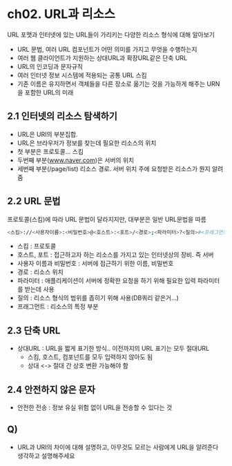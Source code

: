 # ch02. URL과 리소스
URL 포맷과 인터넷에 있는 URL들이 가리키는 다양한 리소스 형식에 대해 알아보기
* URL 문법, 여러 URL 컴포넌트가 어떤 의미를 가지고 무엇을 수행하는지
* 여러 웹 클라이언트가 지원하는 상대URL과 확장URL같은 단축 URL
* URL의 인코딩과 문자규칙
* 여러 인터넷 정보 시스템에 적용되는 공통 URL 스킴
* 기존 이름은 유지하면서 객체들을 다른 장소로 옮기는 것을 가능하게 해주는 URN을 포함한 URL의 미래

## 2.1 인터넷의 리소스 탐색하기
* URL은 URI의 부분집합.
* URL은 브라우저가 정보를 찾는데 필요한 리소스의 위치
* 첫 부분은 프로토콜... 스킴
* 두번째 부분(www.naver.com)은 서버의 위치
* 세번째 부분(/page/list) 리소스 경로. 서버 위치 주에 요청받은 리소스가 뭔지 알려줌

## 2.2 URL 문법
프로토콜(스킴)에 따라 URL 문법이 달라지지만, 대부분은 일반 URL문법을 따름
```bash
<스킴>://<사용자이름>:<비밀번호>@<호스트>:<포트>/<경로>;<파라미터>?<질의>#<프래그먼트>
```
* 스킴 : 프로토콜
* 호스트, 포트 : 접근하고자 하는 리소스를 가지고 있는 인터넷상의 장비. 즉 서버
* 사용자 이름과 비밀번호 : 서버에 접근하기 위한 이름, 비밀번호
* 경로 : 리소스 위치
* 파라미터 : 애플리케이션이 서버에 정확한 요청을 하기 위해 필요한 입력 파라미터를 받는데 사용
* 질의 : 리소스 형식의 범위를 좁히기 위해 사용(DB쿼리 같은거...)
* 프래그먼트 : 리소스의 특정 부분

## 2.3 단축 URL
* 상대URL : URL을 짧게 표기한 방식.. 이전까지의 URL 표기는 모두 절대URL
  * 스킴, 호스트, 컴포넌트를 모두 입력하지 않아도 됨
  * 상대 <-> 절대 간 상호 변환 가능해야 함

## 2.4 안전하지 않은 문자
* 안전한 전송 : 정보 유실 위험 없이 URL을 전송할 수 있다는 것

## Q)
* URL과 URI의 차이에 대해 설명하고, 아무것도 모르는 사람에게 URL을 알려준다 생각하고 설명해주세요
